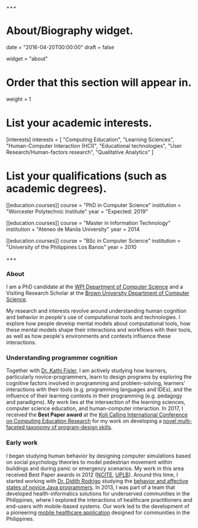 +++
# About/Biography widget.

date = "2016-04-20T00:00:00"
draft = false

widget = "about"

# Order that this section will appear in.
weight = 1

# List your academic interests.
[interests]
  interests = [
    "Computing Education",
    "Learning Sciences",
    "Human-Computer Interaction (HCI)",
    "Educational technologies",
    "User Research/Human-factors research",
    "Qualitative Analytics"
  ]

# List your qualifications (such as academic degrees).
[[education.courses]]
  course = "PhD in Computer Science"
  institution = "Worcester Polytechnic Institute"
  year = "Expected: 2019"

[[education.courses]]
  course = "Master in Information Technology"
  institution = "Ateneo de Manila University"
  year = 2014

[[education.courses]]
  course = "BSc in Computer Science"
  institution = "University of the Philippines Los Banos"
  year = 2010

+++

### **About**

I am a PhD candidate at the [WPI Department of Computer Science](https://www.cs.wpi.edu) and a Visiting Research Scholar at the [Brown University Department of Computer Science](https://cs.brown.edu/).

My research and interests revolve around understanding human cognition and behavior in people's use of computational tools and technologies. I explore how people develop mental models about computational tools, how these mental models shape their interactions and workflows with their tools, as well as how people's environments and contexts influence these interactions.

### **Understanding programmer cognition**

Together with [Dr. Kathi Fisler](http://cs.brown.edu/~kfisler/), I am actively studying how learners, particularly novice-programmers, learn to design programs by exploring the cognitive factors involved in programming and problem-solving, learners' interactions with their tools (e.g. programming languages and IDEs), and the influence of their learning contexts in their programming (e.g. pedagogy and paradigms). My work lies at the intersection of the learning sciences, computer science education, and human-computer interaction. In 2017, I received the **Best Paper award** at the [Koli Calling International Conference on Computing Education Research](https://www.kolicalling.fi/index.php/previous-koli-calling-conferences/koli-calling-2017/general-information-2017) for my work on developing a [novel multi-faceted taxonomy of program-design skills](publication/koli-2017-1).

### **Early work**

I began studying human behavior by designing computer simulations based on social psychology theories to model pedestrian movement within buildings and during panic or emergency scenarios. My work in this area received Best Paper awards in 2012 ([NCITE](publication/pitj-2013), [UPLB](publication/uplb-sfrc-2012)). Around this time, I started working with [Dr. Didith Rodrigo](http://www.ateneo.edu/ls/sose/iscs/faculty/rodrigo-ma-mercedes-t) studying the [behavior and affective states of novice Java programmers](publication/jecr-2013). In 2013, I was part of a team that developed health-informatics solutions for underserved communities in the Philippines, where I explored the interactions of healthcare practitioners and end-users with mobile-based systems. Our work led to the development of a pioneering [mobile healthcare application](publication/mdm-2014) designed for communities in the Philippines.
